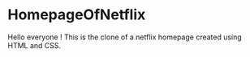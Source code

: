 # HomepageOfNetflix
Hello everyone !  This is  the clone  of a netflix homepage created using HTML and CSS.
